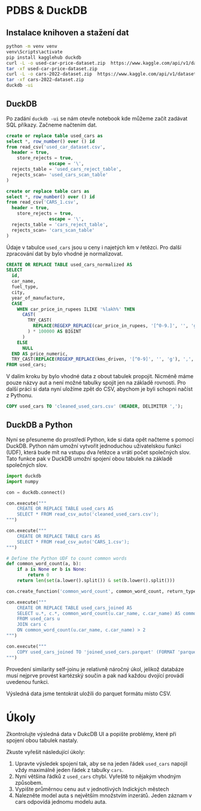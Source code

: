# PDBS & DuckDB

## Instalace knihoven a stažení dat

```sh
python -m venv venv
venv\Scripts\activate
pip install kagglehub duckdb
curl -L -o used-car-price-dataset.zip  https://www.kaggle.com/api/v1/datasets/download/kreeshrajani/used-car-price-dataset
tar -xf used-car-price-dataset.zip
curl -L -o cars-2022-dataset.zip  https://www.kaggle.com/api/v1/datasets/download/tr1gg3rtrash/cars-2022-dataset
tar -xf cars-2022-dataset.zip
duckdb -ui
```

## DuckDB

Po zadání `duckdb -ui` se nám otevře notebook kde můžeme začít zadávat SQL příkazy. Začneme načtením dat.

```sql
create or replace table used_cars as 
select *, row_number() over () id
from read_csv('used_car_dataset.csv',
  header = true,
    store_rejects = true,
                escape = '\',
  rejects_table = 'used_cars_reject_table',	
  rejects_scan= 'used_cars_scan_table'
)
```

```sql
create or replace table cars as 
select *, row_number() over () id
from read_csv('CARS_1.csv',
  header = true,
    store_rejects = true,
                escape = '\',
  rejects_table = 'cars_reject_table',	
  rejects_scan= 'cars_scan_table'
)
```

Údaje v tabulce `used_cars` jsou u ceny i najetých km v řetězci. Pro další zpracování dat by bylo vhodné je normalizovat.

```sql
CREATE OR REPLACE TABLE used_cars_normalized AS
SELECT
  id,
  car_name,
  fuel_type,
  city,
  year_of_manufacture,
  CASE
    WHEN car_price_in_rupees ILIKE '%lakh%' THEN
      CAST(
        TRY_CAST(
          REPLACE(REGEXP_REPLACE(car_price_in_rupees, '[^0-9.]', '', 'g'), ',', '') AS DOUBLE
        ) * 100000 AS BIGINT
      )
    ELSE
      NULL
  END AS price_numeric,
  TRY_CAST(REPLACE(REGEXP_REPLACE(kms_driven, '[^0-9]', '', 'g'), ',', '') AS BIGINT) AS kms_numeric
FROM used_cars;
```

V dalím kroku by bylo vhodné data z obout tabulek propojit. Nicméně máme pouze názvy aut a není možné tabulky spojit jen na základě rovnosti.  Pro další práci si data nyní uložíme zpět do CSV, abychom je byli schopni načíst z Pythonu.

```sql
COPY used_cars TO 'cleaned_used_cars.csv' (HEADER, DELIMITER ',');
```

## DuckDB a Python

Nyní se přesuneme do prostředí Python, kde si data opět načteme s pomocí DuckDB. Python nám umožní vytvořit jednoduchou uživatelskou funkci (UDF), která bude mít na vstupu dva řetězce a vrátí počet společných slov. Tato funkce pak v DuckDB umožní spojení obou tabulek na základě společných slov.

```python
import duckdb
import numpy

con = duckdb.connect()

con.execute("""
    CREATE OR REPLACE TABLE used_cars AS
    SELECT * FROM read_csv_auto('cleaned_used_cars.csv');
""")

con.execute("""
    CREATE OR REPLACE TABLE cars AS
    SELECT * FROM read_csv_auto('CARS_1.csv');
""")

# Define the Python UDF to count common words
def common_word_count(a, b):
    if a is None or b is None:
        return 0
    return len(set(a.lower().split()) & set(b.lower().split()))

con.create_function('common_word_count', common_word_count, return_type=duckdb.typing.INTEGER)

con.execute("""
    CREATE OR REPLACE TABLE used_cars_joined AS
    SELECT u.*, c.*, common_word_count(u.car_name, c.car_name) AS common_words
    FROM used_cars u
    JOIN cars c
    ON common_word_count(u.car_name, c.car_name) > 2
""")

con.execute("""
    COPY used_cars_joined TO 'joined_used_cars.parquet' (FORMAT 'parquet');
""")
```

Provedení similarity self-joinu je relativně náročný úkol, jelikož databáze musí nejprve provést kartézský součin a pak nad každou dvojící provádí uvedenou funkci.

Výsledná data jsme tentokrát uložili do parquet formátu místo CSV.

# Úkoly

Zkontrolujte výsledná data v DukcDB UI a popište problémy, které při spojení obou tabulek nastaly. 

Zkuste vyřešit následující úkoly:
1. Upravte výsledek spojení tak, aby se na jeden řádek `used_cars` napojil vždy maximálně jeden řádek z tabulky `cars`.
2. Nyní většina řádků z `used_cars` chybí. Vyřeště to nějakým vhodným způsobem.
3. Vypište průměrnou cenu aut v jednotlivých Indických městech
4. Nalezněte model auta s největším množstvím inzerátů. Jeden záznam v cars odpovídá jednomu modelu auta.